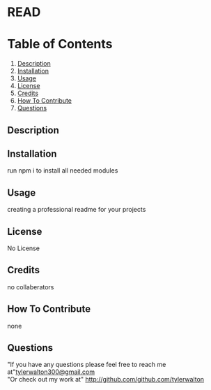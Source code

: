 # READ

  # Table of Contents
1. [Description](#description)
2. [Installation](#installation)
3. [Usage](#usage)
4. [License](#license)
5. [Credits](#credits)
6. [How To Contribute](#how-to-contribute)
7. [Questions](#questions)

## Description 
 
## Installation
run npm i to install all needed modules
## Usage
creating a professional readme for your projects
## License
No License

## Credits
no collaberators
## How To Contribute
none
## Questions
"If you have any questions please feel free to reach me at"<a href=tylerwalton300@gmail.com>tylerwalton300@gmail.com</a>
<br>
"Or check out my work at" http://github.com/github.com/tylerwalton
